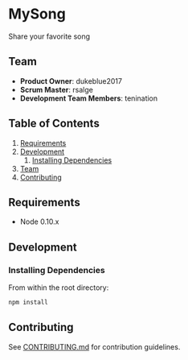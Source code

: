 # MySong

Share your favorite song

## Team

  - __Product Owner__: dukeblue2017
  - __Scrum Master__: rsalge
  - __Development Team Members__: tenination

## Table of Contents

<!-- 1. [Usage](#Usage) -->
1. [Requirements](#requirements)
1. [Development](#development)
    1. [Installing Dependencies](#installing-dependencies)
    <!-- 1. [Tasks](#tasks) -->
1. [Team](#team)
1. [Contributing](#contributing)

<!-- ## Usage

> Some usage instructions -->

## Requirements

- Node 0.10.x


## Development

### Installing Dependencies

From within the root directory:

```sh
npm install
```

<!-- ### Roadmap

View the project roadmap [here](LINK_TO_PROJECT_ISSUES) -->


## Contributing

See [CONTRIBUTING.md](_CONTRIBUTING.md) for contribution guidelines.
